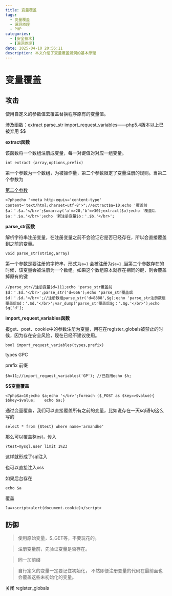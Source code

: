 ```yaml
---
title: 变量覆盖
tags:
  - 变量覆盖
  - 漏洞原理
  - PHP
categories:
  - [安全技术]
  - [漏洞原理]
date: 2025-04-10 20:56:11
description: 本文介绍了变量覆盖漏洞的基本原理
---
```


# 变量覆盖

## 攻击

使用自定义的参数值去覆盖替换程序原有的变量值。

涉及函数：extract parse_str import_request_variables——php5.4版本以上已被弃用 $$

**extract函数**

该函数将一个数组注册成变量，每一对键值对对应一组变量。

`int extract (array,options,prefix)`

第一个参数为一个数组，为被操作量，第二个参数限定了变量注册的规则。当第二个参数为

[第二个参数](%E5%8F%98%E9%87%8F%E8%A6%86%E7%9B%96%2075f71fb7b52d48ac8f1fee5971481ad6/%E7%AC%AC%E4%BA%8C%E4%B8%AA%E5%8F%82%E6%95%B0%20f6faafce79bd4e4483c243fcc670bbeb.csv)

```
<?phpecho "<meta http-equiv='content-type' content='text/html;charset=utf-8'>";//extract$a=10;echo '覆盖前$a：'.$a.'</br>';$o=array('a'=>20,'b'=>30);extract($o);echo '覆盖后$a：'.$a.'</br>';echo '新注册变量$b：'.$b.'</br>';
```

**parse_str函数**

解析字符串注册变量，在注册变量之前不会验证它是否已经存在，所以会直接覆盖到之前的变量。

`void parse_str(string,array)`

第一个参数是要注册的字符串，形式为`a=1` 会被注册为`$a=1` ,当第二个参数存在的时候，该变量会被注册为一个数组。如果这个数组原本就存在相同的键，则会覆盖掉原有的键

```
//parse_str//注册变量$d=111;echo 'parse_str覆盖前$d：'.$d.'</br>';parse_str('d=666');echo 'parse_str覆盖后$d：'.$d.'</br>';//注册数组parse_str('d=8888',$g);echo 'parse_str注册数组覆盖后$d：'.$d.'</br>';var_dump('parse_str覆盖后$g：'.$g.'</br>');echo $g['d'];
```

**import_request_variables函数**

报get、post、cookie中的参数注册为变量，用在在register_globals被禁止的时候，因为存在安全风险，现在已经不建议使用。

`bool import_request_variables(types,prefix)`

types GPC

prefix 前缀

```
$h=11;//import_request_variables('GP'); //已启用echo $h;
```

**$$变量覆盖**

```
<?php$a=10;echo $a;echo '</br>';foreach ($_POST as $key=>$value){    $$key=$value;    echo $a;}
```

通过变量覆盖，我们可以直接覆盖所有之前的变量，比如说存在一天sql语句这么写的

`select * from {$test} where name='armandhe'`

那么可以覆盖$test，传入

`?test=mysql.user limit 1%23`

这样就形成了sql注入

也可以直接注入xss

如果后台存在

`echo $a`

覆盖

`?a=<script>alert(document.cookie)</script>`

## 防御

> 使用原始变量，$_GET等，不要玩花的。
> 

> 注册变量前，先验证变量是否存在。
> 

> 同一加前缀
> 

> 自行定义的变量一定要记住初始化， 不然即便注册变量的代码在最前面也会覆盖这些未初始化的变量。
> 

关闭 register_globals